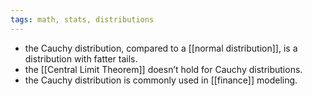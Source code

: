 ```yaml
---
tags: math, stats, distributions
---
```


- the Cauchy distribution, compared to a [[normal distribution]], is a distribution with fatter tails.
- the [[Central Limit Theorem]] doesn’t hold for Cauchy distributions.
- the Cauchy distribution is commonly used in [[finance]] modeling.